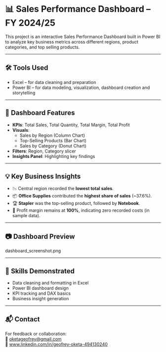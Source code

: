 # 📊 Sales Performance Dashboard – FY 2024/25

This project is an interactive Sales Performance Dashboard built in Power BI to analyze key business metrics across different regions, product categories, and top selling products.

---

## 🛠️ Tools Used
- Excel – for data cleaning and preparation
- Power BI – for data modeling, visualization, dashboard creation and storytelling

---

## 📌 Dashboard Features
- **KPIs**: Total Sales, Total Quantity, Total Margin, Total Profit
- **Visuals**:
  - Sales by Region (Column Chart)
  - Top-Selling Products (Bar Chart)
  - Sales by Category (Donut Chart)
- **Filters**: Region, Category slicer
- **Insights Panel**: Highlighting key findings

---

## 💡 Key Business Insights
- 📉 Central region recorded the **lowest total sales**.
- 📦 **Office Supplies** contributed the **highest share of sales** (~37.6%).
- 🏆 **Stapler** was the top-selling product, followed by **Notebook**.
- 💯 Profit margin remains at **100%**, indicating zero recorded costs (in sample data).

---

## 📷 Dashboard Preview

dashboard_screenshot.png

---

## 💼 Skills Demonstrated
- Data cleaning and formatting in Excel
- Power BI dashboard design
- KPI tracking and DAX basics
- Business insight generation

---

## 📬 Contact

For feedback or collaboration:  
📧 oketageofrey@gmail.com  
🔗 www.linkedin.com/in/geofrey-oketa-494130240
